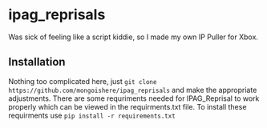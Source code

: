 # ipag_reprisals
Was sick of feeling like a script kiddie, so I made my own IP Puller for Xbox.

## Installation

Nothing too complicated here, just `git clone https://github.com/mongoishere/ipag_reprisals` and make the appropriate adjustments. There are some requriments needed for IPAG_Reprisal to work properly which can be viewed in the requirments.txt file. To install these requirments use `pip install -r requirements.txt`
